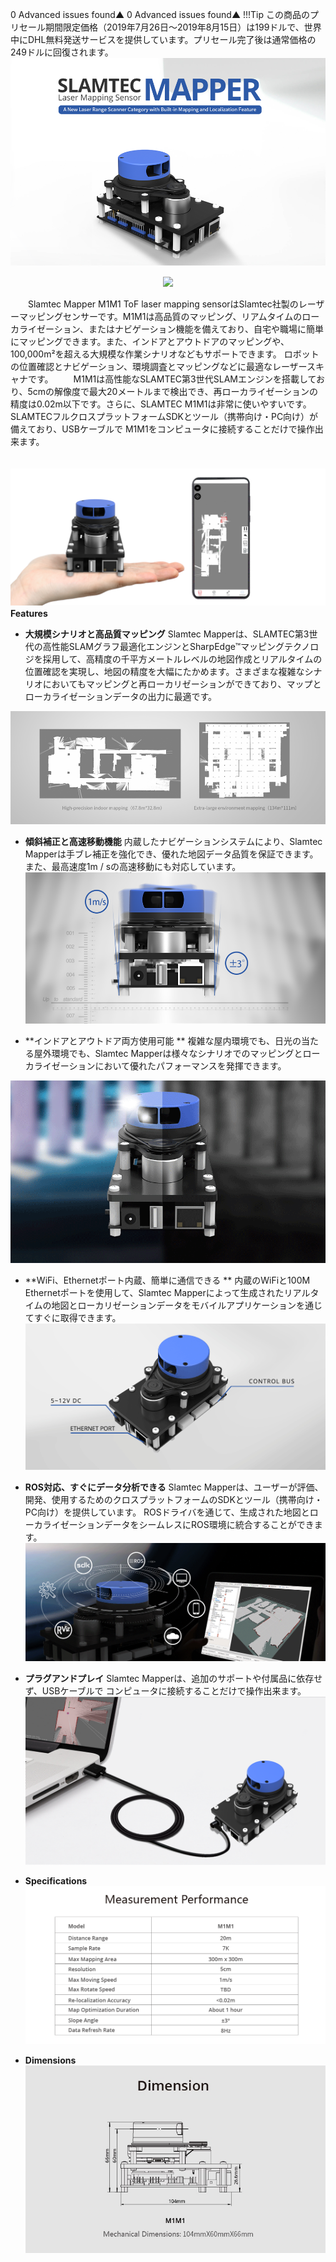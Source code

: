 0 Advanced issues found▲ 0 Advanced issues found▲ 
!!!Tip
		この商品のプリセール期間限定価格（2019年7月26日〜2019年8月15日）は199ドルで、世界中にDHL無料発送サービスを提供しています。プリセール完了後は通常価格の249ドルに回復されます。
		　　 ![enter image description here](https://raw.githubusercontent.com/SeeedDocument/Slamtec/master/img/M1M1%20EN/M1M1-EN_01.png)
　<p style="text-align:center"><a href="https://www.seeedstudio.com/Slamtec-Mapper-M1M1-ToF-Laser-Screen-Kit-20M-Range-p-4130.html" target="_blank"><img src="https://github.com/SeeedDocument/wiki_english/raw/master/docs/images/300px-Get_One_Now_Banner-ragular.png" /></a></p>
　　Slamtec Mapper M1M1 ToF laser mapping sensorはSlamtec社製のレーザーマッピングセンサーです。M1M1は高品質のマッピング、リアムタイムのローカライゼーション、またはナビゲーション機能を備えており、自宅や職場に簡単にマッピングできます。また、インドアとアウトドアのマッピングや、100,000m²を超える大規模な作業シナリオなどもサポートできます。 ロボットの位置確認とナビゲーション、環境調査とマッピングなどに最適なレーザースキャナです。
　　M1M1は高性能なSLAMTEC第3世代SLAMエンジンを搭載しており、5cmの解像度で最大20メートルまで検出でき、再ローカライゼーションの精度は0.02m以下です。さらに、SLAMTEC M1M1は非常に使いやすいです。SLAMTECフルクロスプラットフォームSDKとツール（携帯向け・PC向け）が備えており、USBケーブルで M1M1をコンピュータに接続することだけで操作出来ます。

　　![enter image description here](https://raw.githubusercontent.com/SeeedDocument/Slamtec/master/img/M1M1%20EN/M1M1-EN_02.png)
　　
**Features**
- **大規模シナリオと高品質マッピング**
Slamtec Mapperは、SLAMTEC第3世代の高性能SLAMグラフ最適化エンジンとSharpEdge™マッピングテクノロジを採用して、高精度の千平方メートルレベルの地図作成とリアルタイムの位置確認を実現し、地図の精度を大幅にたかめます。さまざまな複雑なシナリオにおいてもマッピングと再ローカリゼーションができており、マップとローカライゼーションデータの出力に最適です。

![enter image description here](https://raw.githubusercontent.com/SeeedDocument/Slamtec/master/img/M1M1%20EN/M1M1-EN_04.png)  

- **傾斜補正と高速移動機能**
内蔵したナビゲーションシステムにより、Slamtec Mapperは手ブレ補正を強化でき、優れた地図データ品質を保証できます。 また、最高速度1m / sの高速移動にも対応しています。
![enter image description here](https://raw.githubusercontent.com/SeeedDocument/Slamtec/master/img/M1M1%20EN/M1M1-EN_06.png)

- **インドアとアウトドア両方使用可能 **
複雑な屋内環境でも、日光の当たる屋外環境でも、Slamtec Mapperは様々なシナリオでのマッピングとローカライゼーションにおいて優れたパフォーマンスを発揮できます。

![enter image description here](https://raw.githubusercontent.com/SeeedDocument/Slamtec/master/img/M1M1%20EN/M1M1-EN_07.png)

- **WiFi、Ethernetポート内蔵、簡単に通信できる **
内蔵のWiFiと100M Ethernetポートを使用して、Slamtec Mapperによって生成されたリアルタイムの地図とローカリゼーションデータをモバイルアプリケーションを通じてすぐに取得できます。
![enter image description here](https://github.com/SeeedDocument/Slamtec/raw/master/img/M1M1%20EN/M1M1-EN_10.png)

- **ROS対応、すぐにデータ分析できる**
Slamtec Mapperは、ユーザーが評価、開発、使用するためのクロスプラットフォームのSDKとツール（携帯向け・PC向け）を提供しています。 ROSドライバを通じて、生成された地図とローカライゼーションデータをシームレスにROS環境に統合することができます。
![enter image description here](https://raw.githubusercontent.com/SeeedDocument/Slamtec/master/img/M1M1%20EN/M1M1-EN_08.png)

- **プラグアンドプレイ**
Slamtec Mapperは、追加のサポートや付属品に依存せず、USBケーブルで コンピュータに接続することだけで操作出来ます。
![enter image description here](https://github.com/SeeedDocument/Slamtec/raw/master/img/M1M1%20EN/M1M1-EN_05.png)

- **Specifications**
![enter image description here](https://github.com/SeeedDocument/Slamtec/raw/master/img/M1M1%20EN/M1M1-EN_12.png)

- **Dimensions**
![enter image description here](https://raw.githubusercontent.com/SeeedDocument/Slamtec/master/img/M1M1%20EN/M1M1-EN_001.jpg)

